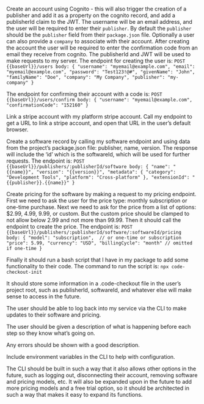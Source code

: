 Create an account using Cognito - this will also trigger the creation of a publisher and add it as a property on the cognito record, and add a publisherId claim to the JWT. The username will be an email address, and the user will be required to enter their `publisher`. By default the `publisher` should be the `publisher` field from their `package.json` file. Optionally a user can also provide a `company` to associate with their account. After creating the account the user will be required to enter the confirmation code from an email they receive from cognito. The publisherId and JWT will be used to make requests to my server. The endpoint for creating the user is:
`POST {{baseUrl}}/users
body: {
    "username": "myemail@example.com",
    "email": "myemail@example.com",
    "password": "Test123!@#",
    "givenName": "John",
    "familyName": "Doe",
    "company": "My Company",
    "publisher": "my-company"
}`

The endpoint for confirming their account with a code is:
`POST {{baseUrl}}/users/confirm
body: {
  "username": "myemail@example.com",
  "confirmationCode": "152160"
}`

Link a stripe account with my platform stripe account. Call my endpoint to get a URL to link a stripe account, and open that URL in the user’s default browser.

Create a software record by calling my software endpoint and using data from the project’s package.json file: publisher, name, version. The response will include the ‘id’ which is the softwareId, which will be used for further requests. The endpoint is:
`POST {{baseUrl}}/publishers/:publisherId/software
body: {
  "name": "{{name}}",
  "version": "{{version}}",
  "metadata": {
    "category": "Development Tools",
    "platform": "Cross-platform"
  },
  "extensionId": "{{publisher}}.{{name}}"
}`

Create pricing for the software by making a request to my pricing endpoint. First we need to ask the user for the price type: monthly subscription or one-time purchase. Next we need to ask for the price from a list of options: $2.99, 4.99, 9.99, or custom. But the custom price should be clamped to not allow below 2.99 and not more than 99.99. Then it should call the endpoint to create the price. The endpoint is:
`POST {{baseUrl}}/publishers/:publisherId/software/:softwareId/pricing 
body: {
  "model": "subscription",  // or one-time or subscription
  "price": 5.99,
  "currency": "USD",
  "billingCycle": "month" // omitted if one-time
}`

Finally it should run a bash script that I have in my package to add some functionality to their code. The command to run the script is: `npx code-checkout-init`

It should store some information in a .code-checkout file in the user’s project root, such as publisherId, softwareId, and whatever else will make sense to access in the future.

The user should be able to log back into my service via the CLI to make updates to their software and pricing.

The user should be given a description of what is happening before each step so they know what’s going on.

Any errors should be shown with a good description.

Include environment variables in the CLI to help with configuration.

The CLI should be built in such a way that it also allows other options in the future, such as logging out, disconnecting their account, removing software and pricing models, etc. It will also be expanded upon in the future to add more pricing models and a free trial option, so it should be architected in such a way that makes it easy to expand its functions.
